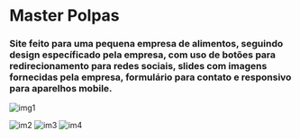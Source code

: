 <h1>Master Polpas</h1>
<h3>Site feito para uma pequena empresa de alimentos, seguindo design específicado pela empresa, com uso de botões para redirecionamento para redes sociais, slides com imagens fornecidas pela empresa, formulário para contato e responsivo para aparelhos mobile.</h3>

![img1](https://user-images.githubusercontent.com/88890771/133342981-6dd2add1-9905-4f73-8280-f003cec41928.png)

![im2](https://user-images.githubusercontent.com/88890771/133342998-be61ffe3-6223-4e99-8590-5adb40c86714.png)
![im3](https://user-images.githubusercontent.com/88890771/133343011-38fbec8c-2c16-4247-9236-aef2d8452b94.png)
![im4](https://user-images.githubusercontent.com/88890771/133343023-997dd579-61ab-4d63-8d3c-6cbd009fce5a.png)
